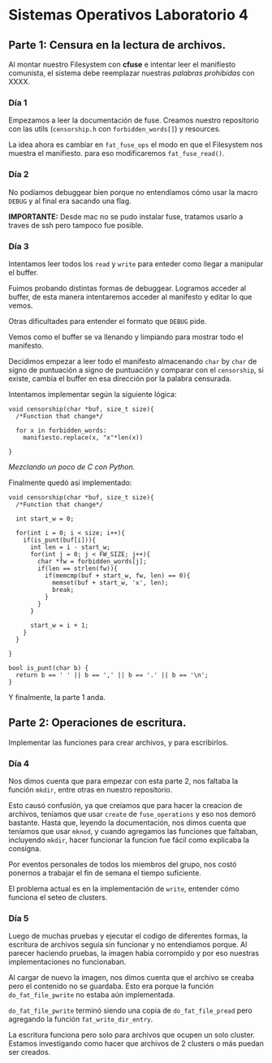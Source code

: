 # Sistemas Operativos Laboratorio 4

## Parte 1: Censura en la lectura de archivos.

Al montar nuestro Filesystem con **cfuse** e intentar leer el manifiesto comunista, el sistema debe reemplazar nuestras _palabras prohibidas_ con XXXX.

### Día 1

Empezamos a leer la documentación de fuse. Creamos nuestro repositorio con las utils (`censorship.h` con `forbidden_words[]`) y resources.

La idea ahora es cambiar en `fat_fuse_ops` el modo en que el Filesystem nos muestra el manifiesto. para eso modificaremos `fat_fuse_read()`.

### Día 2

No podíamos debuggear bien porque no entendíamos cómo usar la macro `DEBUG` y al final era sacando una flag.

**IMPORTANTE:** Desde mac no se pudo instalar fuse, tratamos usarlo a traves de ssh pero tampoco fue posible.

### Día 3

Intentamos leer todos los `read` y `write` para enteder como llegar a manipular el buffer.

Fuimos probando distintas formas de debuggear. Logramos acceder al buffer, de esta manera intentaremos acceder al manifesto y editar lo que vemos.

Otras dificultades para entender el formato que `DEBUG` pide.

Vemos como el buffer se va llenando y limpiando para mostrar todo el manifesto.

Decidimos empezar a leer todo el manifesto almacenando `char` by `char` de signo de puntuación a signo de puntuación y comparar con el `censorship`, si existe, cambia el buffer en esa dirección por la palabra censurada.

Intentamos implementar según la siguiente lógica:

```
void censorship(char *buf, size_t size){
  /*Function that change*/

  for x in forbidden_words:
    manifiesto.replace(x, "x"*len(x))

}
```

_Mezclando un poco de C con Python._

Finalmente quedó así implementado:

```
void censorship(char *buf, size_t size){
  /*Function that change*/

  int start_w = 0;

  for(int i = 0; i < size; i++){
    if(is_punt(buf[i])){
      int len = i - start_w;
      for(int j = 0; j < FW_SIZE; j++){
        char *fw = forbidden_words[j];
        if(len == strlen(fw)){
          if(memcmp(buf + start_w, fw, len) == 0){
            memset(buf + start_w, 'x', len);
            break;
          }
        }
      }

      start_w = i + 1;
    }
  }

}

bool is_punt(char b) {
  return b == ' ' || b == ',' || b == '.' || b == '\n';
}
```

Y finalmente, la parte 1 anda.

## Parte 2: Operaciones de escritura.

Implementar las funciones para crear archivos, y para escribirlos.

### Día 4

Nos dimos cuenta que para empezar con esta parte 2, nos faltaba la función `mkdir`, entre otras en nuestro repositorio.

Esto causó confusión, ya que creíamos que para hacer la creacion de archivos, teníamos que usar `create` de `fuse_operations` y eso nos demoró bastante. Hasta que, leyendo la documentación, nos dimos cuenta que teníamos que usar `mknod`, y cuando agregamos las funciones que faltaban, incluyendo `mkdir`, hacer funcionar la funcion fue fácil como explicaba la consigna.

Por eventos personales de todos los miembros del grupo, nos costó ponernos a trabajar el fin de semana el tiempo suficiente.

El problema actual es en la implementación de `write`, entender cómo funciona el seteo de clusters.

### Día 5

Luego de muchas pruebas y ejecutar el codigo de diferentes formas, la escritura de archivos seguía sin funcionar y no entendiamos porque. Al parecer haciendo pruebas, la imagen habia corrompido y por eso nuestras implementaciones no funcionaban.

Al cargar de nuevo la imagen, nos dimos cuenta que el archivo se creaba pero el contenido no se guardaba. Esto era porque la función `do_fat_file_pwrite` no estaba aún implementada.

`do_fat_file_pwrite` terminó siendo una copia de `do_fat_file_pread` pero agregando la función `fat_write_dir_entry`.

La escritura funciona pero solo para archivos que ocupen un solo cluster. Estamos investigando como hacer que archivos de 2 clusters o más puedan ser creados.
